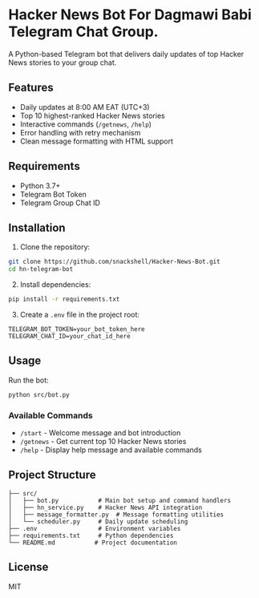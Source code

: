 # Hacker News Bot For Dagmawi Babi Telegram Chat Group.

A Python-based Telegram bot that delivers daily updates of top Hacker News stories to your group chat.

## Features

- Daily updates at 8:00 AM EAT (UTC+3)
- Top 10 highest-ranked Hacker News stories
- Interactive commands (`/getnews`, `/help`)
- Error handling with retry mechanism
- Clean message formatting with HTML support

## Requirements

- Python 3.7+
- Telegram Bot Token
- Telegram Group Chat ID

## Installation

1. Clone the repository:
```bash
git clone https://github.com/snackshell/Hacker-News-Bot.git
cd hn-telegram-bot
```

2. Install dependencies:
```bash
pip install -r requirements.txt
```

3. Create a `.env` file in the project root:
```
TELEGRAM_BOT_TOKEN=your_bot_token_here
TELEGRAM_CHAT_ID=your_chat_id_here
```

## Usage

Run the bot:
```bash
python src/bot.py
```

### Available Commands

- `/start` - Welcome message and bot introduction
- `/getnews` - Get current top 10 Hacker News stories
- `/help` - Display help message and available commands

## Project Structure

```
├── src/
│   ├── bot.py           # Main bot setup and command handlers
│   ├── hn_service.py    # Hacker News API integration
│   ├── message_formatter.py  # Message formatting utilities
│   └── scheduler.py     # Daily update scheduling
├── .env                 # Environment variables
├── requirements.txt     # Python dependencies
└── README.md           # Project documentation
```

## License

MIT

